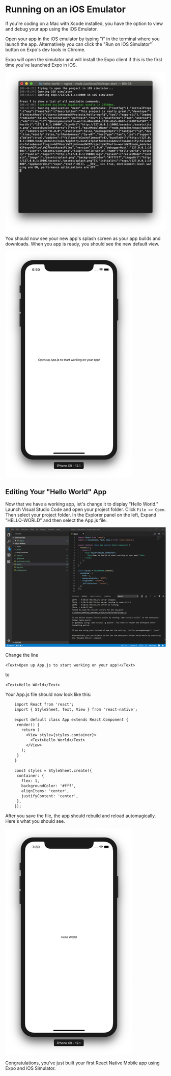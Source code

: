 # Running on an iOS Emulator

If you're coding on a Mac with Xcode installed, you have the option to view and debug your app using the iOS Emulator.

Open your app in the iOS emulator by typing "i" in the terminal where you launch the app.  Alternatively you can click the "Run on iOS Simulator" button on Expo's dev tools in Chrome.

Expo will open the simulator and will install the Expo client if this is the first time you've launched Expo in iOS.   

 ![alt_text](assets/03/open-app-in-ios-simulator.png "Mac Terminal : Opening in Xcode")

 You should now see your new app's splash screen as your app builds and downloads. When you app is ready, you should see the new default view.

<img src="assets/03/app-in-ios-simulator.png" width=400 alt="Xcode: App open in simulator"/>


## Editing Your "Hello World" App

Now that we have a working app, let's change it to display "Hello World."  Launch Visual Studio Code and open your project folder.  Click `File => Open`.  Then select your project folder.   In the Explorer panel on the left, Expand "HELLO-WORLD" and then select the App.js file.

![alt_text](assets/02/Capture-11.PNG "Visual Studio Code: App.js changes")

Change the line 

`<Text>Open up App.js to start working on your app!</Text>` 

to 

`<Text>Hello WOrld</Text>` 

Your App.js file should now look like this:

```
    import React from 'react';
    import { StyleSheet, Text, View } from 'react-native';

    export default class App extends React.Component {
     render() {
       return (
         <View style={styles.container}>
           <Text>Hello World</Text>
         </View>
       );
     }
    }

    const styles = StyleSheet.create({
     container: {
       flex: 1,
       backgroundColor: '#fff',
       alignItems: 'center',
       justifyContent: 'center',
     },
    });
```

After you save the file, the app should rebuild and reload automagically.  Here's what you should see.


<img src="assets/03/hello-world-ios.png" width=400 alt="Xcode: Final Hello World app">


Congratulations, you've just built your first React Native Mobile app using Expo and iOS Simulator.
 
